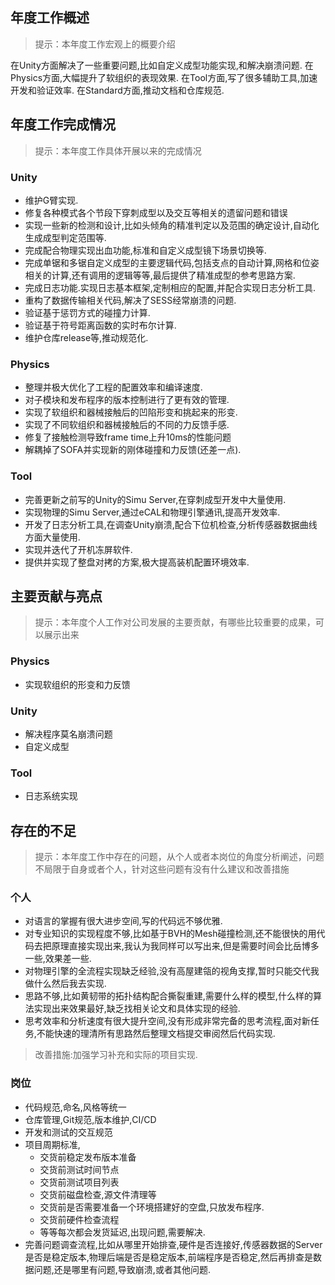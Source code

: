 
## 年度工作概述

>提示：本年度工作宏观上的概要介绍

在Unity方面解决了一些重要问题,比如自定义成型功能实现,和解决崩溃问题.
在Physics方面,大幅提升了软组织的表现效果.
在Tool方面,写了很多辅助工具,加速开发和验证效率.
在Standard方面,推动文档和仓库规范.
## 年度工作完成情况

>提示：本年度工作具体开展以来的完成情况

### Unity

- 维护G臂实现.
- 修复各种模式各个节段下穿刺成型以及交互等相关的遗留问题和错误
- 实现一些新的检测和设计,比如头倾角的精准判定以及范围的确定设计,自动化生成成型判定范围等.
- 完成配合物理实现出血功能,标准和自定义成型镜下场景切换等.
- 完成单锯和多锯自定义成型的主要逻辑代码,包括支点的自动计算,网格和位姿相关的计算,还有调用的逻辑等等,最后提供了精准成型的参考思路方案.
- 完成日志功能.实现日志基本框架,定制相应的配置,并配合实现日志分析工具.
- 重构了数据传输相关代码,解决了SESS经常崩溃的问题.
- 验证基于惩罚方式的碰撞力计算.
- 验证基于符号距离函数的实时布尔计算.
- 维护仓库release等,推动规范化.

### Physics

- 整理并极大优化了工程的配置效率和编译速度.
- 对子模块和发布程序的版本控制进行了更有效的管理.
- 实现了软组织和器械接触后的凹陷形变和挑起来的形变.
- 实现了不同软组织和器械接触后的不同的力反馈手感.
- 修复了接触检测导致frame time上升10ms的性能问题
- 解耦掉了SOFA并实现新的刚体碰撞和力反馈(还差一点).

### Tool

- 完善更新之前写的Unity的Simu Server,在穿刺成型开发中大量使用.
- 实现物理的Simu Server,通过eCAL和物理引擎通讯,提高开发效率.
- 开发了日志分析工具,在调查Unity崩溃,配合下位机检查,分析传感器数据曲线方面大量使用.
- 实现并迭代了开机冻屏软件.
- 提供并实现了整盘对拷的方案,极大提高装机配置环境效率.

## 主要贡献与亮点

>提示：本年度个人工作对公司发展的主要贡献，有哪些比较重要的成果，可以展示出来

### Physics

- 实现软组织的形变和力反馈
### Unity

- 解决程序莫名崩溃问题
- 自定义成型
### Tool

- 日志系统实现

## 存在的不足

>提示：本年度工作中存在的问题，从个人或者本岗位的角度分析阐述，问题不局限于自身或者个人，针对这些问题有没有什么建议和改善措施

### 个人

- 对语言的掌握有很大进步空间,写的代码远不够优雅.
- 对专业知识的实现程度不够,比如基于BVH的Mesh碰撞检测,还不能很快的用代码去把原理直接实现出来,我认为我同样可以写出来,但是需要时间会比岳博多一些,效果差一些.
- 对物理引擎的全流程实现缺乏经验,没有高屋建瓴的视角支撑,暂时只能交代我做什么然后我去实现.
- 思路不够,比如黄韧带的拓扑结构配合撕裂重建,需要什么样的模型,什么样的算法实现出来效果最好,缺乏找相关论文和具体实现的经验.
- 思考效率和分析速度有很大提升空间,没有形成非常完备的思考流程,面对新任务,不能快速的理清所有思路然后整理文档提交审阅然后代码实现.

> 改善措施:加强学习补充和实际的项目实现.

### 岗位

- 代码规范,命名,风格等统一
- 仓库管理,Git规范,版本维护,CI/CD
- 开发和测试的交互规范
- 项目周期标准,
	- 交货前稳定发布版本准备
	- 交货前测试时间节点
	- 交货前测试项目列表
	- 交货前磁盘检查,源文件清理等
	- 交货前是否需要准备一个环境搭建好的空盘,只放发布程序.
	- 交货前硬件检查流程
	- 等等每次都会发货延迟,出现问题,需要解决.
- 完善问题调查流程,比如从哪里开始排查,硬件是否连接好,传感器数据的Server是否是稳定版本,物理后端是否是稳定版本,前端程序是否稳定,然后再排查是数据问题,还是哪里有问题,导致崩溃,或者其他问题.


